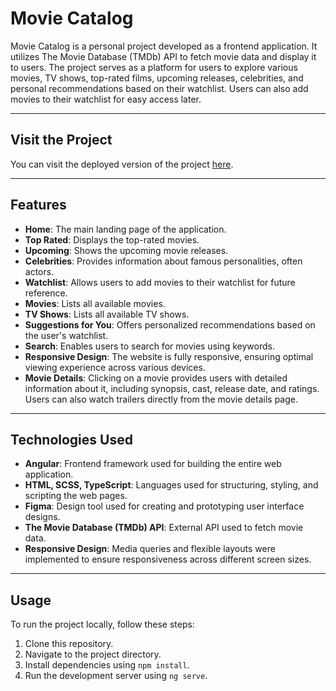 # Movie Catalog

Movie Catalog is a personal project developed as a frontend application. It utilizes The Movie Database (TMDb) API to fetch movie data and display it to users. The project serves as a platform for users to explore various movies, TV shows, top-rated films, upcoming releases, celebrities, and personal recommendations based on their watchlist. Users can also add movies to their watchlist for easy access later.

---

## Visit the Project

You can visit the deployed version of the project [here](https://film-catalogue.web.app/main-content).

---

## Features

- **Home**: The main landing page of the application.
- **Top Rated**: Displays the top-rated movies.
- **Upcoming**: Shows the upcoming movie releases.
- **Celebrities**: Provides information about famous personalities, often actors.
- **Watchlist**: Allows users to add movies to their watchlist for future reference.
- **Movies**: Lists all available movies.
- **TV Shows**: Lists all available TV shows.
- **Suggestions for You**: Offers personalized recommendations based on the user's watchlist.
- **Search**: Enables users to search for movies using keywords.
- **Responsive Design**: The website is fully responsive, ensuring optimal viewing experience across various devices.
- **Movie Details**: Clicking on a movie provides users with detailed information about it, including synopsis, cast, release date, and ratings. Users can also watch trailers directly from the movie details page.

---

## Technologies Used

- **Angular**: Frontend framework used for building the entire web application.
- **HTML, SCSS, TypeScript**: Languages used for structuring, styling, and scripting the web pages.
- **Figma**: Design tool used for creating and prototyping user interface designs.
- **The Movie Database (TMDb) API**: External API used to fetch movie data.
- **Responsive Design**: Media queries and flexible layouts were implemented to ensure responsiveness across different screen sizes.


---

## Usage

To run the project locally, follow these steps:

1. Clone this repository.
2. Navigate to the project directory.
3. Install dependencies using `npm install`.
4. Run the development server using `ng serve`.

